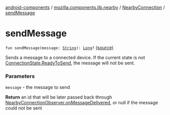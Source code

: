 [android-components](../../index.md) / [mozilla.components.lib.nearby](../index.md) / [NearbyConnection](index.md) / [sendMessage](./send-message.md)

# sendMessage

`fun sendMessage(message: `[`String`](https://kotlinlang.org/api/latest/jvm/stdlib/kotlin/-string/index.html)`): `[`Long`](https://kotlinlang.org/api/latest/jvm/stdlib/kotlin/-long/index.html)`?` [(source)](https://github.com/mozilla-mobile/android-components/blob/master/components/lib/nearby/src/main/java/mozilla/components/lib/nearby/NearbyConnection.kt#L356)

Sends a message to a connected device. If the current state is not
[ConnectionState.ReadyToSend](-connection-state/-ready-to-send/index.md), the message will not be sent.

### Parameters

`message` - the message to send

**Return**
an id that will be later passed back through
[NearbyConnectionObserver.onMessageDelivered](../-nearby-connection-observer/on-message-delivered.md), or null if the message could not be sent

